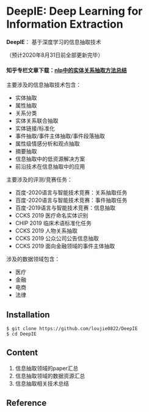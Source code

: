 # DeepIE: Deep Learning  for Information Extraction 
**DeepIE**： 基于深度学习的信息抽取技术

（预计2020年8月31日前全部更新完毕）

#### 知乎专栏文章下载：[nlp中的实体关系抽取方法总结]([https://github.com/loujie0822/DeepIE/blob/jielou/docs/实体关系抽取算法总结.md)

主要涉及的信息抽取技术包含：

- 实体抽取
- 属性抽取
- 关系分类
- 实体关系联合抽取
- 实体链接/标准化
- 事件抽取/事件主体抽取/事件段落抽取
- 属性级情感分析和观点抽取
- 摘要抽取
- 信息抽取中的低资源解决方案
- 前沿技术在信息抽取中的应用

主要涉及的评测/竞赛任务：

- 百度-2020语言与智能技术竞赛：关系抽取任务
- 百度-2020语言与智能技术竞赛：事件抽取任务
- 百度-2019语言与智能技术竞赛：信息抽取
- CCKS 2019 医疗命名实体识别
- CHIP 2019 临床术语标准化任务
- CCKS 2019 人物关系抽取
- CCKS 2019 公众公司公告信息抽取
- CCKS 2019 面向金融领域的事件主体抽取

涉及的数据领域包含：

- 医疗
- 金融
- 电商
- 法律

## Installation

```shell
$ git clone https://github.com/loujie0822/DeepIE
$ cd DeepIE
```

## Content 

1. 信息抽取领域的paper汇总
2. 信息抽取领域的数据资源汇总
3. 信息抽取相关技术总结

## Reference
